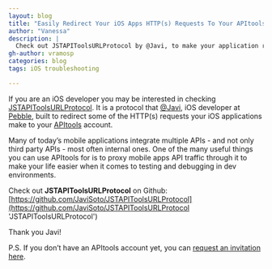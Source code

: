 ```yaml
---
layout: blog
title: "Easily Redirect Your iOS Apps HTTP(s) Requests To Your APItools Account"
author: "Vanessa"
description: |
  Check out JSTAPIToolsURLProtocol by @Javi, to make your application redirect some of the HTTP(s) requests it makes to your APItools account.
gh-author: vramosp
categories: blog
tags: iOS troubleshooting

---
```


If you are an iOS developer you may be interested in checking [JSTAPIToolsURLProtocol](https://github.com/JaviSoto/JSTAPIToolsURLProtocol 'JSTAPIToolsURLProtocol'). It is a protocol that [@Javi](https://twitter.com/javi 'Javi on Twitter'), iOS developer at [Pebble](https://getpebble.com/  'Pebble'), built to redirect some of the HTTP(s) requests your iOS applications make to your [APItools](https://www.apitools.com/, 'APItools')  account.

Many of today’s mobile applications integrate multiple APIs - and not only third party APIs - most often internal ones. One of the many useful things you can use APItools for is to proxy mobile apps API traffic through it to make your life easier when it comes to testing and debugging in dev environments. 

Check out **JSTAPIToolsURLProtocol** on Github: [https://github.com/JaviSoto/JSTAPIToolsURLProtocol](https://github.com/JaviSoto/JSTAPIToolsURLProtocol  'JSTAPIToolsURLProtocol')

Thank you Javi!

P.S. If you don’t have an APItools account yet, you can [request an invitation here](https://www.apitools.com/ 'Request an invitation for APItools'). 






